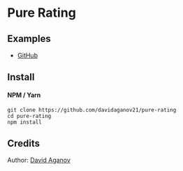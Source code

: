# Pure Rating

## Examples

- [GitHub](https://github.com/davidaganov21/pure-accordion)

## Install

#### NPM / Yarn

```
git clone https://github.com/davidaganov21/pure-rating
cd pure-rating
npm install
```

## Credits

Author: [David Aganov](https://github.com/davidaganov21)